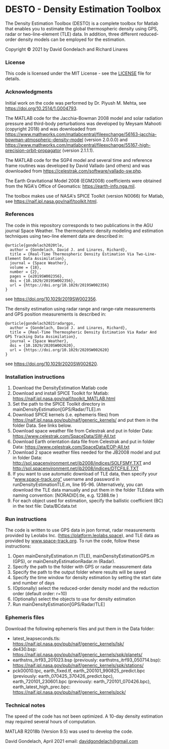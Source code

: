 # DESTO - Density Estimation Toolbox
The Density Estimation Toolbox (DESTO) is a complete toolbox for Matlab that enables you to estimate the global thermospheric density using GPS, radar or two-line-element (TLE) data. In addition, three different reduced-order density models can be employed for the estimation. 

Copyright © 2021 by David Gondelach and Richard Linares


### License
This code is licensed under the MIT License - see the [LICENSE](LICENSE) file for details.


### Acknowledgments
Initial work on the code was performed by Dr. Piyush M. Mehta, see https://doi.org/10.2514/1.G004793.

The MATLAB code for the Jacchia-Bowman 2008 model and solar radiation pressure and third-body perturbations was developed by Meysam Mahooti (copyright 2018) and was downloaded from https://www.mathworks.com/matlabcentral/fileexchange/56163-jacchia-bowman-atmospheric-density-model (version 2.0.0.0) and https://www.mathworks.com/matlabcentral/fileexchange/55167-high-precision-orbit-propagator (version 2.1.1.1).

The MATLAB code for the SGP4 model and several time and reference frame routines was developed by David Vallado (and others) and was downloaded from https://celestrak.com/software/vallado-sw.php.

The Earth Gravitational Model 2008 (EGM2008) coefficients were obtained from the NGA's Office of Geomatics: https://earth-info.nga.mil.

The toolbox makes use of NASA's SPICE Toolkit (version N0066) for Matlab, see https://naif.jpl.nasa.gov/naif/toolkit.html.


### References
The code in this repository corresponds to two publications in the AGU journal Space Weather. The thermospheric density modeling and estimation techniques using two-line element data are described in:
```
@article{gondelach2020tle,
  author = {Gondelach, David J. and Linares, Richard},
  title = {Real-Time Thermospheric Density Estimation Via Two-Line-Element Data Assimilation},
  journal = {Space Weather},
  volume = {18},
  number = {2},
  pages = {e2019SW002356},
  doi = {10.1029/2019SW002356},
  url = {https://doi.org/10.1029/2019SW002356}
}
```
see https://doi.org/10.1029/2019SW002356.

The density estimation using radar range and range-rate measurements and GPS position measurements is described in:
```
@article{gondelach2021radargps,
  author = {Gondelach, David J. and Linares, Richard},
  title = {Real‐Time Thermospheric Density Estimation Via Radar And GPS Tracking Data Assimilation},
  journal = {Space Weather},
  doi = {10.1029/2020SW002620},
  url = {https://doi.org/10.1029/2020SW002620}
}
```
see https://doi.org/10.1029/2020SW002620.

### Installation instructions
1. Download the DensityEstimation Matlab code
2. Download and install SPICE Toolkit for Matlab: https://naif.jpl.nasa.gov/naif/toolkit_MATLAB.html
3. Set the path to the SPICE Toolkit directory in mainDensityEstimation[GPS/Radar/TLE].m
4. Download SPICE kernels (i.e. ephemeris files) from https://naif.jpl.nasa.gov/pub/naif/generic_kernels/ and put them in the folder Data. See links below.
5. Download space weather file from Celestrak and put in folder Data: https://www.celestrak.com/SpaceData/SW-All.txt
6. Download Earth orientation data file from Celestrak and put in folder Data: https://www.celestrak.com/SpaceData/EOP-All.txt
7. Download 2 space weather files needed for the JB2008 model and put in folder Data: http://sol.spacenvironment.net/jb2008/indices/SOLFSMY.TXT  and  http://sol.spacenvironment.net/jb2008/indices/DTCFILE.TXT 
8. If you want to use automatic download of TLE data, then specify your “www.space-track.org” username and password in runDensityEstimationTLE.m, line 95-96. (Alternatively, you can download the TLE data manually and put them in the folder TLEdata with naming convention: [NORADID].tle, e.g. 12388.tle )
9. For each object used for estimation, specify the ballistic coefficient (BC) in the text file: Data/BCdata.txt


### Run instructions
The code is written to use GPS data in json format, radar measurements provided by Leolabs Inc. (https://platform.leolabs.space), and TLE data as provided by www.space-track.org.
To run the code, follow these instructions:
1. Open mainDensityEstimation.m (TLE), mainDensityEstimationGPS.m (GPS), or mainDensityEstimationRadar.m (Radar).
2. Specify the path to the folder with GPS or radar measurement data
3. Specify the path to the output folder where results will be saved
4. Specify the time window for density estimation by setting the start date and number of days
5. (Optionally) select the reduced-order density model and the reduction order (default order: r=10)
6. (Optionally) select the objects to use for density estimation
7. Run mainDensityEstimation[GPS/Radar/TLE]


### Ephemeris files
Download the following ephemeris files and put them in the Data folder:
* latest_leapseconds.tls:  https://naif.jpl.nasa.gov/pub/naif/generic_kernels/lsk/
* de430.bsp:  https://naif.jpl.nasa.gov/pub/naif/generic_kernels/spk/planets/
* earthstns_itrf93_201023.bsp (previously: earthstns_itrf93_050714.bsp):  https://naif.jpl.nasa.gov/pub/naif/generic_kernels/spk/stations/
* pck00010.tpc, earth_fixed.tf, earth_200101_990825_predict.bpc (previously: earth_070425_370426_predict.bpc), earth_720101_230601.bpc (previously: earth_720101_070426.bpc), earth_latest_high_prec.bpc:  https://naif.jpl.nasa.gov/pub/naif/generic_kernels/pck/


### Technical notes
The speed of the code has not been optimized. A 10-day density estimation may required several hours of computation.

MATLAB R2018b (Version 9.5) was used to develop the code.



David Gondelach, April 2021
email: davidgondelach@gmail.com

